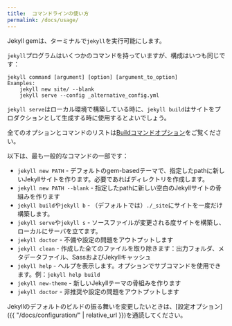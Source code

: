 ```yaml
---
title:  コマンドラインの使い方
permalink: /docs/usage/
---
```

<!-- ---
title:  Command Line Usage
permalink: /docs/usage/
--- -->

Jekyll gemは、ターミナルで`jekyll`を実行可能にします。
<!-- The Jekyll gem makes a `jekyll` executable available to you in your terminal. -->

`jekyll`プログラムはいくつかのコマンドを持っていますが、構成はいつも同じです：
<!-- The `jekyll` program has several commands but the structure is always: -->

```
jekyll command [argument] [option] [argument_to_option]
Examples:
    jekyll new site/ --blank
    jekyll serve --config _alternative_config.yml
```

`jekyll serve`はローカル環境で構築している時に、`jekyll build`はサイトをプロダクションとして生成する時に使用するとよいでしょう。
<!-- Typically you'll use `jekyll serve` while developing locally and `jekyll build` when you need to generate the site for production. -->

全てのオプションとコマンドのリストは[Buildコマンドオプション](/docs/configuration/options/#build-command-options)をご覧ください。
<!-- For a full list of options and their argument, see [Build Command Options](/docs/configuration/options/#build-command-options). -->

以下は、最も一般的なコマンドの一部です：
<!-- Here are some of the most common commands: -->

* `jekyll new PATH` - デフォルトのgem-basedテーマで、指定したpathに新しいJekyllサイトを作ります。必要であればディレクトリを作成します。
* `jekyll new PATH --blank` - 指定したpathに新しい空白のJekyllサイトの骨組みを作ります
* `jekyll build`や`jekyll b` - （デフォルトでは）`./_site`にサイトを一度だけ構築します。
* `jekyll serve`や`jekyll s` - ソースファイルが変更される度サイトを構築し、ローカルにサーバを立てます。
* `jekyll doctor` - 不備や設定の問題をアウトプットします
* `jekyll clean` - 作成した全てのファイルを取り除きます：出力フォルダ、メタデータファイル、SassおよびJekyllキャッシュ
* `jekyll help` - ヘルプを表示します。オプションでサブコマンドを使用できます。例：`jekyll help build`
* `jekyll new-theme` - 新しいJekyllテーマの骨組みを作ります
* `jekyll doctor` - 非推奨や設定の問題をアウトプットします

<!-- * `jekyll new PATH` - Creates a new Jekyll site with default gem-based theme at specified path. The directories will be created as necessary.
* `jekyll new PATH --blank` - Creates a new blank Jekyll site scaffold at path specified path.
* `jekyll build` or `jekyll b` - Performs a one off build your site to `./_site` (by default)
* `jekyll serve` or `jekyll s` - Builds your site any time a source file changes and serves it locally
* `jekyll doctor` - Outputs any deprecation or configuration issues
* `jekyll clean` - Removes all generated files: destination folder, metadata file, Sass and Jekyll caches.
* `jekyll help` - Shows help, optionally for a given subcommand, e.g. `jekyll help build`.
* `jekyll new-theme` - Creates a new Jekyll theme scaffold.
* `jekyll doctor` - Outputs any deprecation or configuration issues. -->

Jekyllのデフォルトのビルドの振る舞いを変更したいときは、[設定オプション]({{ "/docs/configuration/" | relative_url }})を通読してください。
<!-- To change Jekyll's default build behavior have a look through the [configuration options](/docs/configuration/). -->
